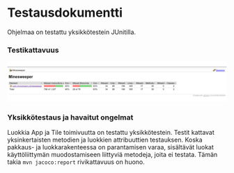 <h1>Testausdokumentti</h1>

Ohjelmaa on testattu yksikkötestein JUnitilla.

<h3>Testikattavuus</h3>

![testikattavuus](kuvat/testi.png)

<h3>Yksikkötestaus ja havaitut ongelmat</h3>

Luokkia App ja Tile toimivuutta on testattu yksikkötestein. Testit kattavat yksinkertaisten metodien ja luokkien attribuuttien testauksen. Koska pakkaus- ja luokkarakenteessa on parantamisen varaa, sisältävät luokat käyttöliittymän muodostamiseen liittyviä metodeja, joita ei testata. Tämän takia <code>mvn jacoco:report</code> rivikattavuus on huono.
